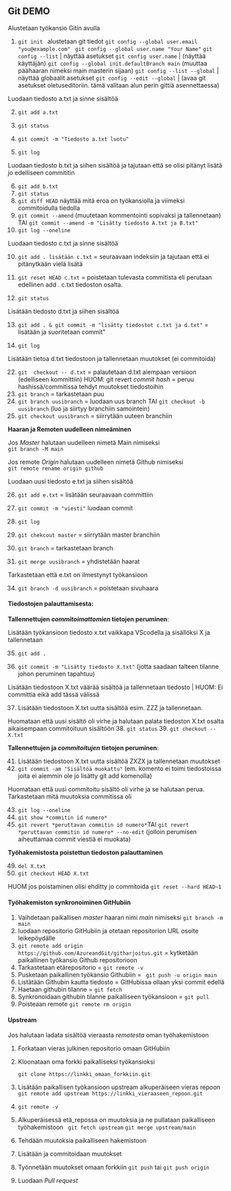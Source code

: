 ## Git DEMO

Alustetaan työkansio Gitin avulla

1. ```git init ```
    alustetaan git tiedot
    ``` git config --global user.email "you@example.com" ```
    ``` git config --global user.name "Your Name"```
    ```git config --list``` | näyttää asetukset
    ```git config user.name``` | (näyttää käyttäjän)
    ```git config --global init.defaultBranch main``` (muuttaa päähaaran nimeksi main masterin sijaan)
    ```git config --list --global``` | näyttää globaalit asetukset
    ```git config --edit --global``` | (avaa git asetukset oletuseditoriin. tämä valitaan alun perin gittiä asennettaessa)

Luodaan tiedosto a.txt ja sinne sisältöä

2.  ```git add a.txt```

3.  ```git status```

4.  ```git commit -m "Tiedosto a.txt luotu"```

5.  ```git log```

Luodaan tiedosto b.txt ja siihen sisältöä ja tajutaan että se olisi pitänyt lisätä jo edelliseen commititin

6.  ```git add b.txt```
7.  ```git status```
8.   ```git diff HEAD``` näyttää mitä eroa on työkansiolla ja viimeksi commitoidulla tiedolla
9.  ```git commit --amend``` (muutetaan kommentointi sopivaksi ja tallennetaan) TAI ```git commit --amend -m "Lisätty tiedosto A.txt ja B.txt"```
9.  ```git log --oneline ```

Luodaan tiedosto c.txt ja sinne sisältöä

10. ```git add . lisätään c.txt``` = seuraavaan indeksiin ja tajutaan että ei pitänytkään vielä lisätä

11. ```git reset HEAD c.txt``` = poistetaan tulevasta commitista eli perutaan edellinen add . c.txt tiedoston osalta.

12. ```git status```

Lisätään tiedosto d.txt ja siihen sisältöä

13.  ```git add . & git commit -m "lisätty tiedostot c.txt ja d.txt"``` = lisätään ja suoritetaan commit"

14.  ```git log```

Lisätään tietoa d.txt tiedostoon ja tallennetaan muutokset (ei commitoida)

22.  ```git  checkout -- d.txt``` = palautetaan d.txt aiempaan versioon (edelliseen kommittiin)
     HUOM: git revert *commit hash* = peruu hashissä/commitissa tehdyt muutokset tiedostoihin
23.  ```git branch``` = tarkastetaan puu
24.  ```git branch uusibranch``` = luodaan uus branch TAI ``git checkout -b uusibranch`` (luo ja siirtyy branchiin samointein)
25.  ```git checkout uusibranch``` = siirrytään uuteen branchiin

**Haaran ja Remoten uudelleen nimeäminen**   

Jos *Master*  halutaan uudelleen nimetä Main nimiseksi  
``git branch -M main``  

Jos remote *Origin* halutaan uudelleen nimetä Github nimiseksi  
``git remote rename origin github``  

Luodaan uusi tiedosto e.txt ja siihen sisältöä

26.  ```git add e.txt``` = lisätään seuraavaan committiin
27.  ```git commit -m "viesti"``` luodaan commit
28.  ```git log``` 
29.  ```git chekcout master``` = siirrytään master branchiin

30.  ```git branch``` = tarkastetaan branch
31.  ```git merge uusibranch``` = yhdistetään haarat

Tarkastetaan että e.txt on ilmestynyt työkansioon

34.  ```git branch -d uusibranch``` = poistetaan sivuhaara

#### Tiedostojen palauttamisesta: 

**Tallennettujen *commitoimattomien* tietojen peruminen**: 

Lisätään työkansioon tiedosto x.txt vaikkapa VScodella ja sisällöksi X ja tallennetaan

35. ```git add .```

36.  ```git commit -m "Lisätty tiedosto X.txt"``` (jotta saadaan talteen tilanne johon peruminen tapahtuu)

Lisätään tiedostoon X.txt väärää sisältöä ja tallennetaan tiedosto | HUOM:  Ei committia eikä add tässä välissä

37. Lisätään tiedostoon X.txt uutta sisältöä esim. ZZZ ja tallennetaan.

Huomataan että uusi sisältö oli virhe ja halutaan palata tiedoston X.txt osalta aikaisempaan commitoituun sisältöön
38.  ```git status```
39.  ```git checkout -- X.txt```

**Tallennettujen ja *commitoitujen* tietojen peruminen**:

41. Lisätään tiedostoon X.txt uutta sisältöä ZXZX ja tallennetaan muutokset
42.  ```git commit -am "Sisältöä muokattu"``` (em. komento ei toimi tiedostoissa joita ei aiemmin ole jo lisätty git add komenolla)

Huomataan että uusi commitoitu sisältö oli virhe ja se halutaan perua. Tarkastetaan mitä muutoksia commitissa oli

43.  ```git log --oneline```
44.  ```git show *commitin id numero*```
45.  ```git revert *peruttavan commitin id numero*```TAI ```git revert *peruttavan commitin id numero* --no-edit``` (jolloin perumisen aiheuttamaa commit viestiä ei muokata)

**Työhakemistosta poistettun tiedoston palauttaminen**

49.  ```del X.txt```
50.  ```git checkout HEAD X.txt```

HUOM jos poistaminen olisi ehditty jo commitoida
 ```git reset --hard HEAD~1```

#### Työhakemiston synkronoiminen GitHubiin

1. Vaihdetaan paikallisen *master* haaran nimi *main* nimiseksi
   ``git branch -m main``
1. luodaan repositorio GitHubiin ja otetaan repositorion URL osoite leikepöydälle
2.  ```git remote add origin https://github.com/AzureandGit/githarjoitus.git``` = kytketään paikallinen työkansio Github repositorioon
3. Tarkastetaan etärepositorio =  ```git remote -v```
5. Pusketaan paikallinen työkansio Githubiin =  ``` git push -u origin main``` 
5. Listätään Githubin kautta tiedosto = GitHubissa ollaan yksi commit edellä
6. Haetaan githubin tilanne = ```git fetch```
7. Synkronoidaan githubin tilanne paikalliseen työkansioon = ``` git pull ```
7. Poisteaan remote ```git remote rm origin``` 

#### Upstream

Jos halutaan ladata sisältöä vieraasta *remotesta* oman työhakemistoon

1. Forkataan vieras julkinen repositorio omaan GitHubiin

2. Kloonataan oma forkki paikalliseksi työkansioksi

   ``git clone https://linkki_omaan_forkkiin.git``

3. Lisätään paikallisen työkansioon upstream alkuperäiseen vieras repoon
   ``git remote add upstream https://linkki_vieraaseen_repoon.git``

4. ``git remote -v``

5. Alkuperäisessä etä_repossa on muutoksia ja ne pullataan paikalliseen työhakemistoon
   `` git fetch upstream``
   ``git merge upstream/main``

6. Tehdään muutoksia paikalliseen hakemistoon

7. Lisätään ja commitoidaan  muutokset

8. Työnnetään muutokset omaan forkkiin
   ``git push`` tai ``git push origin``

9. Luodaan *Pull request*




